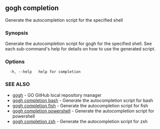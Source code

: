 ## gogh completion

Generate the autocompletion script for the specified shell

### Synopsis

Generate the autocompletion script for gogh for the specified shell.
See each sub-command's help for details on how to use the generated script.


### Options

```
  -h, --help   help for completion
```

### SEE ALSO

* [gogh](gogh.md)	 - GO GitHub local repository manager
* [gogh completion bash](gogh_completion_bash.md)	 - Generate the autocompletion script for bash
* [gogh completion fish](gogh_completion_fish.md)	 - Generate the autocompletion script for fish
* [gogh completion powershell](gogh_completion_powershell.md)	 - Generate the autocompletion script for powershell
* [gogh completion zsh](gogh_completion_zsh.md)	 - Generate the autocompletion script for zsh

